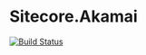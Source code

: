 # Sitecore.Akamai

[![Build Status](https://travis-ci.com/Antonytm/Sitecore.Akamai.svg?branch=master)](https://travis-ci.com/Antonytm/Sitecore.Akamai)